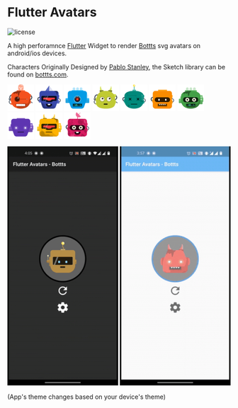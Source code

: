 # Flutter Avatars
![license](https://img.shields.io/npm/l/@dicebear/avatars-bottts-sprites.svg?style=flat-square)

A high perforamnce [Flutter](https://flutter.dev/) Widget to render [Bottts](https://bottts.com/) svg avatars on android/ios devices.

Characters Originally Designed by [Pablo Stanley](https://twitter.com/pablostanley), the Sketch library can be found on
[bottts.com](https://bottts.com/).

<p>
    <img src="example/samples/1.svg" width="60" />
    <img src="example/samples/2.svg" width="60" />
    <img src="example/samples/3.svg" width="60" />
    <img src="example/samples/4.svg" width="60" />
    <img src="example/samples/5.svg" width="60" />
    <img src="example/samples/6.svg" width="60" />
    <img src="example/samples/7.svg" width="60" />
    <img src="example/samples/8.svg" width="60" />
    <img src="example/samples/9.svg" width="60" />
    <img src="example/samples/10.svg" width="60" />
</p>

<p>
    <img src="example/samples/dark-theme.gif" width="250" />
    <img src="example/samples/light-theme.gif" width="250" />    
</p>
(App's theme changes based on your device's theme)

